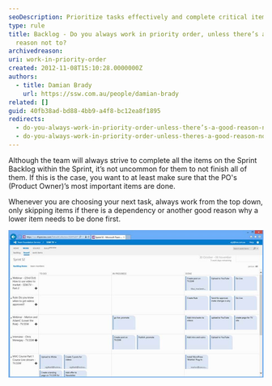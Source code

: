 ```yaml
---
seoDescription: Prioritize tasks effectively and complete critical items first, only deviating if dependencies or good reasons exist.
type: rule
title: Backlog - Do you always work in priority order, unless there’s a good
  reason not to?
archivedreason:
uri: work-in-priority-order
created: 2012-11-08T15:10:28.0000000Z
authors:
  - title: Damian Brady
    url: https://ssw.com.au/people/damian-brady
related: []
guid: 40fb38ad-bd88-4bb9-a4f8-bc12ea8f1895
redirects:
  - do-you-always-work-in-priority-order-unless-there’s-a-good-reason-not-to
  - do-you-always-work-in-priority-order-unless-theres-a-good-reason-not-to
---
```


Although the team will always strive to complete all the items on the Sprint Backlog within the Sprint, it’s not uncommon for them to not finish all of them. If this is the case, you want to at least make sure that the PO's (Product Owner)’s most important items are done.

<!--endintro-->

Whenever you are choosing your next task, always work from the top down, only skipping items if there is a dependency or another good reason why a lower item needs to be done first.

![Figure: a good example of a team working in priority order. Mid-way through the Sprint, the top items have been completed, the middle items are being worked on, and the bottom items have yet to be looked at](priority-order.jpg)
